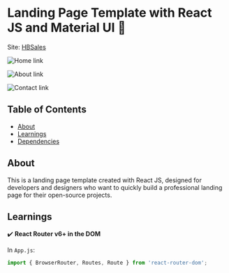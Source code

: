 # Landing Page Template with React JS and Material UI 🎯

Site: [HBSales](https://hbsales.onrender.com/)

![Home link](https://raw.githubusercontent.com/alessandradocouto/landing-page-template-reactjs/master/src/assets/Home.png)

![About link](https://raw.githubusercontent.com/alessandradocouto/landing-page-template-reactjs/master/src/assets/About.png)

![Contact link](https://raw.githubusercontent.com/alessandradocouto/landing-page-template-reactjs/master/src/assets/Contact.png)

## Table of Contents

- [About](https://github.com/alessandradocouto/landing-page-template-reactjs#about)
- [Learnings](https://github.com/alessandradocouto/landing-page-template-reactjs#learnings)
- [Dependencies](https://github.com/alessandradocouto/landing-page-template-reactjs#dependencies)

## About

This is a landing page template created with React JS, designed for developers and designers who want to quickly build a professional landing page for their open-source projects.

## Learnings

:heavy_check_mark: **React Router v6+ in the DOM**

In `App.js`:

```jsx
import { BrowserRouter, Routes, Route } from 'react-router-dom';
